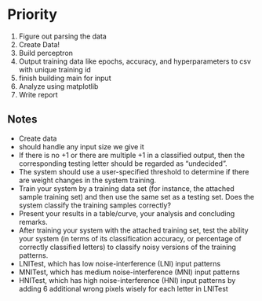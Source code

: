# Priority

1. Figure out parsing the data
2. Create Data!
3. Build perceptron
4. Output training data like epochs, accuracy, and hyperparameters to csv with unique training id
5. finish building main for input
6. Analyze using matplotlib
7. Write report

## Notes

- Create data
- should handle any input size we give it
- If there is no +1 or there are multiple +1 in a classified output, then the corresponding testing letter should be regarded as “undecided”.
- The system should use a user-specified threshold to determine if there are weight changes in the system training.
- Train your system by a training data set (for instance, the attached sample training set) and then use the same set as a testing set. Does the system classify the training samples correctly?
- Present your results in a table/curve, your analysis and concluding remarks.
- After training your system with the attached training set, test the ability your system (in terms of its classification accuracy, or percentage of correctly classified letters) to classify noisy versions of the training patterns.
- LNITest, which has low noise-interference (LNI) input patterns
- MNITest, which has medium noise-interference (MNI) input patterns
- HNITest, which has high noise-interference (HNI) input patterns by adding 6 additional wrong pixels wisely for each letter in LNITest
